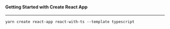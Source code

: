 #### Getting Started with Create React App

---

`yarn create react-app react-with-ts --template typescript`
